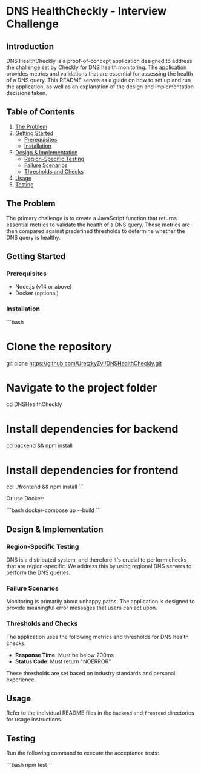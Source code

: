 
# DNS HealthCheckly - Interview Challenge

## Introduction

DNS HealthCheckly is a proof-of-concept application designed to address the challenge set by Checkly for DNS health monitoring. The application provides metrics and validations that are essential for assessing the health of a DNS query. This README serves as a guide on how to set up and run the application, as well as an explanation of the design and implementation decisions taken.

## Table of Contents

1. [The Problem](#the-problem)
2. [Getting Started](#getting-started)
   - [Prerequisites](#prerequisites)
   - [Installation](#installation)
3. [Design & Implementation](#design--implementation)
   - [Region-Specific Testing](#region-specific-testing)
   - [Failure Scenarios](#failure-scenarios)
   - [Thresholds and Checks](#thresholds-and-checks)
4. [Usage](#usage)
5. [Testing](#testing)

## The Problem

The primary challenge is to create a JavaScript function that returns essential metrics to validate the health of a DNS query. These metrics are then compared against predefined thresholds to determine whether the DNS query is healthy. 

## Getting Started

### Prerequisites

- Node.js (v14 or above)
- Docker (optional)

### Installation

\```bash
# Clone the repository
git clone https://github.com/UretzkyZvi/DNSHealthCheckly.git

# Navigate to the project folder
cd DNSHealthCheckly

# Install dependencies for backend
cd backend && npm install

# Install dependencies for frontend
cd ../frontend && npm install
\```

Or use Docker:

\```bash
docker-compose up --build
\```

## Design & Implementation

### Region-Specific Testing

DNS is a distributed system, and therefore it's crucial to perform checks that are region-specific. We address this by using regional DNS servers to perform the DNS queries.

### Failure Scenarios

Monitoring is primarily about unhappy paths. The application is designed to provide meaningful error messages that users can act upon. 

### Thresholds and Checks

The application uses the following metrics and thresholds for DNS health checks:

- **Response Time**: Must be below 200ms
- **Status Code**: Must return "NOERROR"
  
These thresholds are set based on industry standards and personal experience.

## Usage

Refer to the individual README files in the `backend` and `frontend` directories for usage instructions.

## Testing

Run the following command to execute the acceptance tests:

\```bash
npm test
\```

